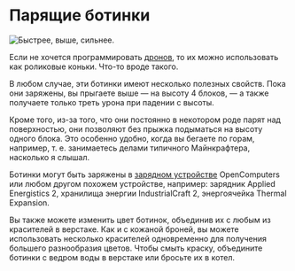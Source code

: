 # Парящие ботинки

![Быстрее, выше, сильнее.](oredict:oc:hoverBoots)

Если не хочется программировать [дронов](drone.md), то их можно использовать как роликовые коньки. Что-то вроде такого.

В любом случае, эти ботинки имеют несколько полезных свойств. Пока они заряжены, вы прыгаете выше — на высоту 4 блоков, — а также получаете только треть урона при падении с высоты.

Кроме того, из-за того, что они постоянно в некотором роде парят над поверхностью, они позволяют без прыжка подыматься на высоту одного блока. Это особенно удобно, когда вы бегаете по горам, например, т. е. занимаетесь делами типичного Майнкрафтера, насколько я слышал.

Ботинки могут быть заряжены в [зарядном устройстве](../block/charger.md) OpenComputers или любом другом похожем устройстве, например: зарядник Applied Energistics 2, хранилища энергии IndustrialCraft 2, энергоячейка Thermal Expansion.

Вы также можете изменить цвет ботинок, объединив их с любым из красителей в верстаке. Как и с кожаной броней, вы можете использовать несколько красителей одновременно для получения большего разнообразия цветов. Чтобы смыть краску, объедините ботинки с ведром воды в верстаке или бросьте их в котел.
